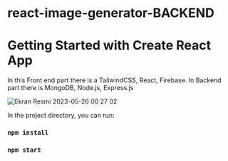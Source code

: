 # react-image-generator-BACKEND

# Getting Started with Create React App

In this Front end part there is a TailwindCSS, React, Firebase.
In Backend part there is MongoDB, Node.js, Express.js

![Ekran Resmi 2023-05-26 00 27 02](https://github.com/dogukanakin/react-imag_generator_FRONTEND/assets/101465660/78593e84-f4ba-4b6f-af3e-710397fd801f)


In the project directory, you can run:
### `npm install`
### `npm start`


